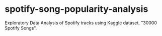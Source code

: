 # spotify-song-popularity-analysis
Exploratory Data Analysis of Spotify tracks using Kaggle dataset, "30000 Spotify Songs".
